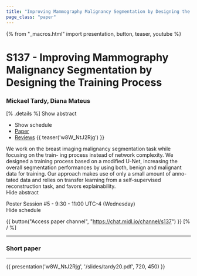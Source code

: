 ```yaml
---
title: "Improving Mammography Malignancy Segmentation by Designing the Training Process"
page_class: "paper"
---
```


{% from "_macros.html" import presentation, button, teaser, youtube %}

# S137 - Improving Mammography Malignancy Segmentation by Designing the Training Process

### Mickael Tardy, Diana Mateus

[% .details %]
<a class="toggle_visibility" data-selector=".abstract" data-level="3">Show abstract</a>
- <a class="toggle_visibility" data-selector=".schedule" data-level="3">Show schedule</a>
- <a href="https://openreview.net/pdf?id=vVsWe9-s0G">Paper</a>
- <a href="https://openreview.net/forum?id=vVsWe9-s0G">Reviews</a>
{{ teaser('w8W_NtJ2Rjg') }}

<p>
    <span class="abstract">
        We work on the breast imaging malignancy segmentation task while focusing on the train- ing process instead of network complexity. We designed a training process based on a modified U-Net, increasing the overall segmentation performances by using both, benign and malignant data for training. Our approach makes use of only a small amount of anno- tated data and relies on transfer learning from a self-supervised reconstruction task, and favors explainability.
        <br>
        <span class="actions"><a class="toggle_visibility" data-level="2">Hide abstract</a></span>
    </span>
</p>

<p>
    <span class="schedule">
        Poster Session #5  - 9:30 - 11:00 UTC-4 (Wednesday)
        <br>
        <span class="actions"><a class="toggle_visibility" data-level="2">Hide schedule</a></span>
    </span>
</p>

{{ button("Access paper channel", "https://chat.midl.io/channel/s137") }}
[% / %]

---

### Short paper

---

{{ presentation('w8W_NtJ2Rjg', '/slides/tardy20.pdf', 720, 450) }}